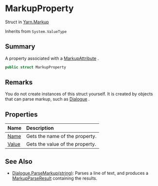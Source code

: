 # MarkupProperty

Struct in [Yarn.Markup](/docs/api/csharp/yarn.markup.md)

Inherits from `System.ValueType`

## Summary


A property associated with a  <a href="yarn.markup.markupattribute.md">MarkupAttribute</a> .


```csharp
public struct MarkupProperty
```

## Remarks


You do not create instances of this struct yourself. It is created
by objects that can parse markup, such as  <a href="yarn.dialogue.md">Dialogue</a> .


## Properties

|Name|Description|
|:---|:---|
|[Name](/docs/api/csharp/yarn.markup.markupproperty.name.md)|Gets the name of the property.|
|[Value](/docs/api/csharp/yarn.markup.markupproperty.value.md)|Gets the value of the property.|

## See Also

* [Dialogue.ParseMarkup\(string\)](/docs/api/csharp/yarn.dialogue.parsemarkup.md): Parses a line of text, and produces a  <a href="yarn.markup.markupparseresult.md">MarkupParseResult</a>  containing the results.

